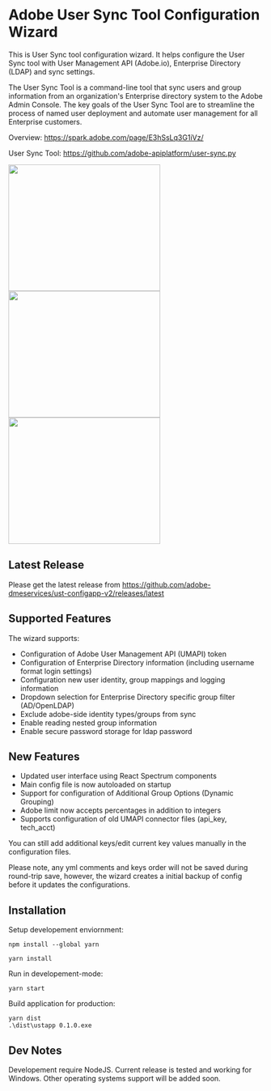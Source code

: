 # Adobe User Sync Tool Configuration Wizard
This is User Sync tool configuration wizard. It helps configure the User Sync tool with User Management API (Adobe.io), Enterprise Directory (LDAP) and sync settings.

The User Sync Tool is a command-line tool that sync users and group information from an organization's Enterprise directory system to the Adobe Admin Console. The key goals of the User Sync Tool are to streamline the process of named user deployment and automate user management for all Enterprise customers.

Overview: https://spark.adobe.com/page/E3hSsLq3G1iVz/

User Sync Tool: https://github.com/adobe-apiplatform/user-sync.py

<img src="https://user-images.githubusercontent.com/63472846/123971247-7ca20900-d97f-11eb-8c04-9911b6f3b6fa.PNG" height = "250" width = "300"> <img src="https://user-images.githubusercontent.com/63472846/123971258-80359000-d97f-11eb-8df2-8acbea12a68d.PNG" height = "250" width = "300">
<img src="https://user-images.githubusercontent.com/63472846/123971653-db678280-d97f-11eb-8c9b-419d36e187ae.PNG" height = "250" width = "300">

## Latest Release 
Please get the latest release from https://github.com/adobe-dmeservices/ust-configapp-v2/releases/latest

## Supported Features
The wizard supports:

* Configuration of Adobe User Management API (UMAPI) token
* Configuration of Enterprise Directory information (including username format login settings)
* Configuration new user identity, group mappings and logging information
* Dropdown selection for Enterprise Directory specific group filter (AD/OpenLDAP)
* Exclude adobe-side identity types/groups from sync
* Enable reading nested group information
* Enable secure password storage for ldap password

## New Features
* Updated user interface using React Spectrum components
* Main config file is now autoloaded on startup
* Support for configuration of Additional Group Options (Dynamic Grouping)
* Adobe limit now accepts percentages in addition to integers
* Supports configuration of old UMAPI connector files (api_key, tech_acct)

You can still add additional keys/edit current key values manually in the configuration files.

Please note, any yml comments and keys order will not be saved during round-trip save, however, the wizard creates a initial backup of config before it updates the configurations.

## Installation
Setup developement enviornment:

    npm install --global yarn

    yarn install
Run in developement-mode:

    yarn start
Build application for production:

    yarn dist
    .\dist\ustapp 0.1.0.exe
## Dev Notes
Developement require NodeJS. Current release is tested and working for Windows. Other operating systems support will be added soon.
